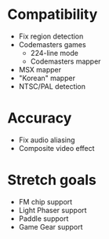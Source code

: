 # Compatibility
* Fix region detection
* Codemasters games
  * 224-line mode
  * Codemasters mapper
* MSX mapper
* "Korean" mapper
* NTSC/PAL detection

# Accuracy
* Fix audio aliasing
* Composite video effect

# Stretch goals
* FM chip support
* Light Phaser support
* Paddle support
* Game Gear support
